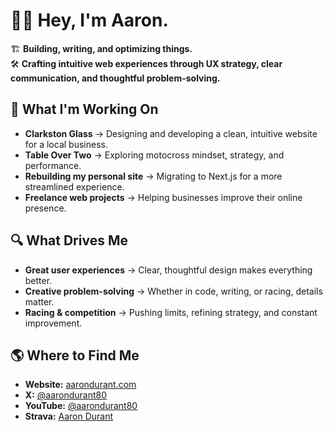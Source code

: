 # 👋🏻 Hey, I'm Aaron.

🏗️ **Building, writing, and optimizing things.**  
🛠️ **Crafting intuitive web experiences through UX strategy, clear communication, and thoughtful problem-solving.**

## 🚀 What I'm Working On

- **Clarkston Glass** → Designing and developing a clean, intuitive website for a local business.
- **Table Over Two** → Exploring motocross mindset, strategy, and performance.
- **Rebuilding my personal site** → Migrating to Next.js for a more streamlined experience.
- **Freelance web projects** → Helping businesses improve their online presence.

## 🔍 What Drives Me

- **Great user experiences** → Clear, thoughtful design makes everything better.
- **Creative problem-solving** → Whether in code, writing, or racing, details matter.
- **Racing & competition** → Pushing limits, refining strategy, and constant improvement.

## 🌎 Where to Find Me

- **Website:** [aarondurant.com](https://aarondurant.com/)
- **X:** [@aarondurant80](https://x.com/aarondurant80)
- **YouTube:** [@aarondurant80](https://www.youtube.com/@aarondurant80)
- **Strava:** [Aaron Durant](https://www.strava.com/athletes/70892495)
